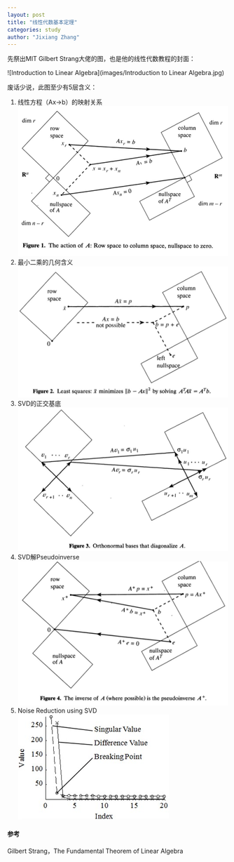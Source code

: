 ```yaml
---
layout: post
title: "线性代数基本定理"
categories: study
author: "Jixiang Zhang"
---
```


先祭出MIT Gilbert Strang大佬的图，也是他的线性代数教程的封面：

![Introduction to Linear Algebra](images/Introduction to Linear Algebra.jpg)

废话少说，此图至少有5层含义：

1. 线性方程（Ax$\to$b）的映射关系![F1](images/F1.jpg)
2. 最小二乘的几何含义![F2](images/F2.jpg)
3. SVD的正交基底![F3](images/F3.jpg)
4. SVD解Pseudoinverse![F4](images/F4.jpg)
5. Noise Reduction using SVD![](images/fig2.jpeg)

#### 参考

Gilbert Strang，The Fundamental Theorem of Linear Algebra
